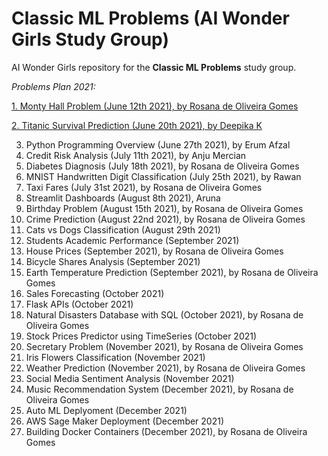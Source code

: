# Classic ML Problems (AI Wonder Girls Study Group)

AI Wonder Girls repository for the **Classic ML Problems** study group.

*Problems Plan 2021:*

[1. Monty Hall Problem (June 12th 2021), by Rosana de Oliveira Gomes](https://github.com/rogomes/aiwondergirls-classic-ML-problems/blob/main/monty_hall/MontyHall.ipynb)

[2. Titanic Survival Prediction (June 20th 2021), by Deepika K](https://github.com/rogomes/aiwondergirls-classic-ML-problems/blob/main/Titanic/Titanic_final.ipynb)

3. Python Programming Overview (June 27th 2021), by Erum Afzal
4. Credit Risk Analysis (July 11th 2021), by Anju Mercian
5. Diabetes Diagnosis (July 18th 2021), by Rosana de Oliveira Gomes
6. MNIST Handwritten Digit Classification (July 25th 2021), by Rawan
7. Taxi Fares (July 31st 2021), by Rosana de Oliveira Gomes
8. Streamlit Dashboards (August 8th 2021), Aruna
9. Birthday Problem (August 15th 2021), by Rosana de Oliveira Gomes
10. Crime Prediction (August 22nd 2021), by Rosana de Oliveira Gomes 
11. Cats vs Dogs Classification (August 29th 2021)
12. Students Academic Performance (September 2021) 
13. House Prices (September 2021), by Rosana de Oliveira Gomes
14. Bicycle Shares Analysis (September 2021) 
15. Earth Temperature Prediction (September 2021), by Rosana de Oliveira Gomes
16. Sales Forecasting (October 2021)
17. Flask APIs (October 2021)
18. Natural Disasters Database with SQL (October 2021), by Rosana de Oliveira Gomes
19. Stock Prices Predictor using TimeSeries (October 2021) 
20. Secretary Problem (November 2021), by Rosana de Oliveira Gomes
21. Iris Flowers Classification (November 2021)
22. Weather Prediction (November 2021), by Rosana de Oliveira Gomes 
23. Social Media Sentiment Analysis (November 2021)
24. Music Recommendation System (December 2021), by Rosana de Oliveira Gomes
25. Auto ML Deplyoment (December 2021)
26. AWS Sage Maker Deployment (December 2021)
27. Building Docker Containers (December 2021), by Rosana de Oliveira Gomes


